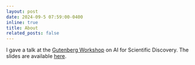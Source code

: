 ```yaml
---
layout: post
date: 2024-09-5 07:59:00-0400
inline: true
title: About
related_posts: false
---
```



I gave a talk at the <a href="https://gutenberg-workshops.uni-mainz.de/ai-for-scientific-discovery/">  Gutenberg Workshop<a> on AI for Scientific Discovery. The slides are available <a href="assets/pdf/Gutenberg.pdf"> here<a>.